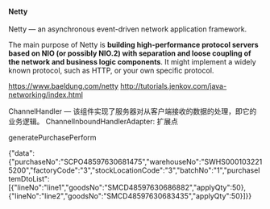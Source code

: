 #### Netty
Netty — an asynchronous event-driven network application framework.

The main purpose of Netty is **building high-performance protocol servers based on NIO (or possibly NIO.2) with separation and loose coupling of the network and business logic components**. It might implement a widely known protocol, such as HTTP, or your own specific protocol.

https://www.baeldung.com/netty
http://tutorials.jenkov.com/java-networking/index.html





ChannelHandler — 该组件实现了服务器对从客户端接收的数据的处理，即它的业务逻辑。
ChannelInboundHandlerAdapter: 扩展点





generatePurchasePerform

{"data":{"purchaseNo":"SCPO48597630681475","warehouseNo":"SWHS0001032215200","factoryCode":"3","stockLocationCode":"3","batchNo":"1","purchaseItemDtoList":[{"lineNo":"line1","goodsNo":"SMCD48597630686882","applyQty":50},{"lineNo":"line2","goodsNo":"SMCD48597630683435","applyQty":50}]}}